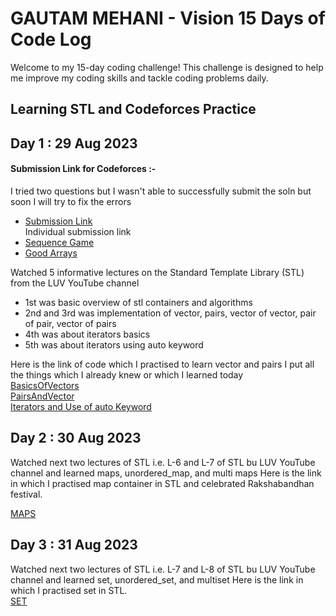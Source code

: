 # GAUTAM MEHANI - Vision 15 Days of Code Log

Welcome to my 15-day coding challenge! This challenge is designed to help me improve my coding skills and tackle coding problems daily.

## Learning STL and Codeforces Practice
##  Day 1 : 29 Aug 2023 <br>

#### Submission Link for Codeforces :-
I tried two questions but I wasn't able to successfully submit the soln but soon I will try to fix the errors <br>
- [Submission Link](https://codeforces.com/submissions/GautamMehani) <br> 
Individual submission link <br> 
- [Sequence Game](https://codeforces.com/contest/1862/submission/221007003)<br>
- [Good Arrays](https://codeforces.com/contest/1856/submission/220942840)<br>

Watched 5 informative lectures on the Standard Template Library (STL) from the LUV YouTube channel
  - 1st was basic overview of stl containers and algorithms
  - 2nd and 3rd was implementation of vector, pairs, vector of vector, pair of pair, vector of     pairs
  - 4th was about iterators basics
  - 5th was about iterators using auto keyword

Here is the link of code which I practised to learn vector and pairs I put all the things which I already knew or which I learned today <br>
 [BasicsOfVectors](https://pastebin.com/agsDBiZC) <br>
 [PairsAndVector](https://pastebin.com/ipMirTQ3) <br>
 [Iterators and Use of auto Keyword](https://pastebin.com/2ynbmaSe)<br>

 
## Day 2 : 30 Aug 2023 <br>

Watched next two lectures of STL i.e. L-6 and L-7 of STL bu LUV YouTube channel and learned maps, unordered_map, and multi maps
Here is the link in which I practised map container in STL and celebrated Rakshabandhan festival.

[MAPS](https://pastebin.com/2pD643vE) <br>

## Day 3 : 31 Aug 2023 <br>
Watched next two lectures of STL i.e. L-7 and L-8 of STL bu LUV YouTube channel and learned set, unordered_set, and multiset 
Here is the link in which I practised set in STL. <br>
[SET](https://pastebin.com/Ma6rm0Lp) <br>



